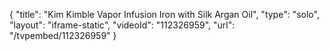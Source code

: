 {
    "title": "Kim Kimble Vapor Infusion Iron with Silk Argan Oil",
    "type": "solo",
    "layout": "iframe-static",
    "videoId": "112326959",
    "url": "\/tvpembed\/112326959"
}